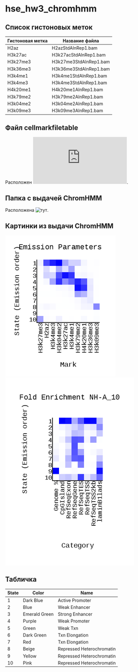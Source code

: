 # hse_hw3_chromhmm
## Список гистоновых меток
|Гистоновая метка|Название файла|
|-|-|
|H2az|H2azStdAlnRep1.bam|
|H3k27ac|H3k27acStdAlnRep1.bam|
|H3k27me3|H3k27me3StdAlnRep1.bam|
|H3k36me3|H3k36me3StdAlnRep1.bam|
|H3k4me1|H3k4me1StdAlnRep1.bam|
|H3k4me3|H3k4me3StdAlnRep1.bam|
|H4k20me1|H4k20me1AlnRep1.bam|
|H3k79me2|H3k79me2AlnRep1.bam|
|H3k04me2|H3k04me2AlnRep1.bam|
|H3k09me3|H3k09me3AlnRep1.bam|

## Файл cellmarkfiletable
Расположен ![тут](https://github.com/sashkent3/hse_hw3_chromhmm/blob/main/cellmarkfiletable.txt).

## Папка с выдачей ChromHMM
Расположена ![тут](https://github.com/sashkent3/hse_hw3_chromhmm/tree/main/ChromHMM_output).

## Картинки из выдачи ChromHMM
![emissions](https://github.com/sashkent3/hse_hw3_chromhmm/raw/main/ChromHMM_output/emissions_10.png)![overlap](https://github.com/sashkent3/hse_hw3_chromhmm/raw/main/ChromHMM_output/NH-A_10_overlap.png)

## Табличка
|State|Color|Name|
|-|-|-|
|1|Dark Blue|Active Promoter|
|2|Blue|Weak Enhancer|
|3|Emerald Green|Strong Enhancer|
|4|Purple|Weak Promoter|
|5|Green|Weak Txn|
|6|Dark Green|Txn Elongation|
|7|Red|Txn Elongation|
|8|Beige|Repressed Heterochromatin|
|9|Yellow|Repressed Heterochromatin|
|10|Pink|Repressed Heterochromatin|
